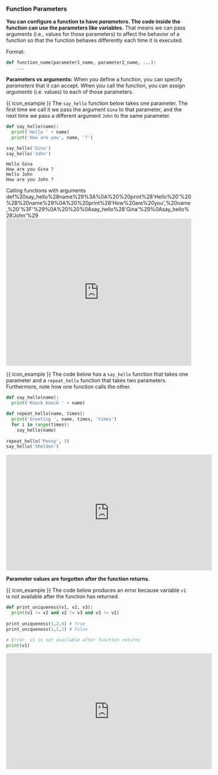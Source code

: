 ### Function Parameters

**You can configure a function to have _parameters_. The code inside the function can use the parameters like variables.** That means we can pass arguments (i.e., values for those parameters) to affect the behavior of a function so that the function behaves differently each time it is executed.

Format:
```python
def function_name(parameter1_name, parameter2_name, ...):
    ...
```

****Parameters vs arguments:**** When you define a function, you can specify _parameters_ that it can accept. When you call the function, you can assign _arguments_ (i.e. values) to each of those parameters.

<tip-box> 

{{ icon_example }} The `say_hello` function below takes one parameter. The first time we call it we pass the argument `Gina` to that parameter, and the next time we pass a different argument `John` to the same parameter.

<include src="inputOutput.md" boilerplate>
<span id="input">

```python
def say_hello(name):
  print('Hello ' + name)
  print('How are you', name, '?')

say_hello('Gina')
say_hello('John')
```
</span>
<span id="output">

```
Hello Gina
How are you Gina ?
Hello John
How are you John ?

```
<include src="visualize.md" boilerplate >
  <span id="title">Calling functions with arguments</span>
  <span id="code">def%20say_hello%28name%29%3A%0A%20%20print%28'Hello%20'%20%2B%20name%29%0A%20%20print%28'How%20are%20you',%20name,%20'%3F'%29%0A%20%20%0Asay_hello%28'Gina'%29%0Asay_hello%28'John'%29</span>
</include>
</span>
</include>

<panel type="seamless" header="%%:computer: Try your own%%">

<iframe height="400px" width="100%" src="https://repl.it/@pythonbasics/hello-name?lite=true" scrolling="no" frameborder="no" allowtransparency="true" allowfullscreen="true" sandbox="allow-forms allow-pointer-lock allow-popups allow-same-origin allow-scripts allow-modals"></iframe>

</panel><p/>

{{ icon_example }} The code below has a `say_hello` function that takes one parameter and a `repeat_hello` function that takes two parameters. Furthermore, note how one function calls the other.

```python
def say_hello(name):
  print('Knock knock ' + name)

def repeat_hello(name, times):
  print('Greeting ', name, times, 'times')
  for i in range(times):
    say_hello(name)
  
repeat_hello('Penny', 3)
say_hello('Sheldon')
```
<include src="tryYourOwn.md" boilerplate var-program="hello-given-times" />

<panel type="seamless" header="%%:laughing: See the human version of the above code%%" minimized>
<iframe width="560" height="315" src="https://www.youtube.com/embed/jrzUsHNGZHc?rel=0&showinfo=0&start=0&end=15&version=3" frameborder="0" allowfullscreen></iframe>

</panel><p/>

</tip-box>

**Parameter values are forgotten after the function returns**.

<tip-box> 

{{ icon_example }} The code below produces an error because variable `v1` is not available after the function has returned.

```python
def print_uniqueness(v1, v2, v3):
  print(v1 != v2 and v2 != v3 and v3 != v1)
  
print_uniqueness(1,2,4) # True
print_uniqueness(1,1,2) # False

# Error. v1 is not available after function returns
print(v1) 
```

</tip-box>

<panel type="seamless" header="%%:tv: Function parameters%%">
<iframe width="560" height="315" src="https://www.youtube.com/embed/WB4hJJkfhLU?rel=0&showinfo=0&start=199&end=315&version=3" frameborder="0" allowfullscreen></iframe>

</panel><p/>

<panel type="danger" header=":muscle: Exercise: Grader `print_score` function" expanded no-close>
  <include src="e-grader-printScoreFunction.md" />
</panel><p/>